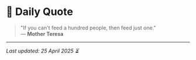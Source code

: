 # 📜 Daily Quote

> "If you can't feed a hundred people, then feed just one."  
> — **Mother Teresa**

---

_Last updated: 25 April 2025 ⏳_
